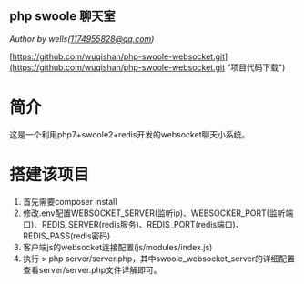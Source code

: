 ## php swoole 聊天室 ##
*Author by wells(1174955828@qq.com)*

[https://github.com/wuqishan/php-swoole-websocket.git](https://github.com/wuqishan/php-swoole-websocket.git "项目代码下载")
# 简介 #

这是一个利用php7+swoole2+redis开发的websocket聊天小系统。

# 搭建该项目 #


1. 首先需要composer install
2. 修改.env配置WEBSOCKET_SERVER(监听ip)、WEBSOCKER_PORT(监听端口)、REDIS_SERVER(redis服务)、REDIS_PORT(redis端口)、REDIS_PASS(redis密码)
3. 客户端js的websocket连接配置(js/modules/index.js)
4. 执行 > php server/server.php，其中swoole_websocket_server的详细配置查看server/server.php文件详解即可。

	